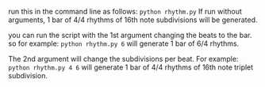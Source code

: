run this in the command line as follows:
```python rhythm.py```
If run without arguments, 1 bar of 4/4 rhythms of 16th note subdivisions will be generated.

you can run the script with the 1st argument changing the beats to the bar. so for example:
```python rhythm.py 6```
will generate 1 bar of 6/4 rhythms.

The 2nd argument will change the subdivisions per beat. For example:
```python rhythm.py 4 6```
will generate 1 bar of 4/4 rhythms of 16th note triplet subdivision.

